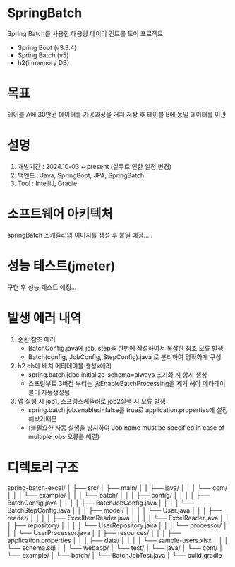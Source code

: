 # SpringBatch
Spring Batch를 사용한 대용량 데이터 컨트롤 토이 프로젝트
- Spring Boot                (v3.3.4)
- Spring Batch               (v5)
- h2(inmemory DB)

# 목표
테이블 A에 30만건 데이터를 가공과정을 거쳐 저장 후 테이블 B에 동일 데이터를 이관

# 설명
1. 개발기간 : 2024.10-03 ~ present (실무로 인한 일정 변경)
2. 백엔드 : Java, SpringBoot, JPA, SpringBatch
3. Tool : IntelliJ, Gradle

# 소프트웨어 아키텍처
springBatch 스케줄러의 이미지를 생성 후 붙일 예정.....

# 성능 테스트(jmeter)
구현 후 성능 테스트 예정...

# 발생 에러 내역
1. 순환 참조 에러
   - BatchConfig.java에 job, step을 한번에 작성하여서 복잡한 참조 오류 발생
   - Batch(config, JobConfig, StepConfig).java 로 분리하여 명확하게 구성
2. h2 db에 배치 메타테이블 생성x에러
   - spring.batch.jdbc.initialize-schema=always 초기화 시 항시 생성
   - 스프링부트 3버전 부터는 @EnableBatchProcessing을 제거 해야 메타테이블이 자동생성됨
3. 앱 실행 시 job1, 스프링스케줄러로 job2실행 시 오류 발생
   -   spring.batch.job.enabled=false를 true로 application.properties에 설정해놨기때문
   -   (불필요한 자동 실행을 방지하여 Job name must be specified in case of multiple jobs 오류를 해결)
 
# 디렉토리 구조
spring-batch-excel/
│
├── src/
│   ├── main/
│   │   ├── java/
│   │   │   └── com/
│   │   │       └── example/
│   │   │           └── batch/
│   │   │               ├── config/
│   │   │               │   ├── BatchConfig.java
│   │   │               │   ├── BatchJobConfig.java
│   │   │               │   └── BatchStepConfig.java
│   │   │               ├── model/
│   │   │               │   └── User.java
│   │   │               ├── reader/
│   │   │               │   ├── ExcelItemReader.java
│   │   │               │   └── ExcelReader.java
│   │   │               ├── repository/
│   │   │               │   └── UserRepository.java
│   │   │               └── processor/
│   │   │                   └── UserProcessor.java
│   │   ├── resources/
│   │   │   ├── application.properties
│   │   │   ├── data/
│   │   │   │   └── sample-users.xlsx
│   │   │   └── schema.sql
│   │   └── webapp/
│   └── test/
│       └── java/
│           └── com/
│               └── example/
│                   └── batch/
│                       └── BatchJobTest.java
│
└── build.gradle
